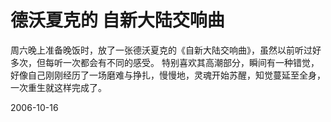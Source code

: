 # 德沃夏克的 自新大陆交响曲

周六晚上准备晚饭时，放了一张德沃夏克的《自新大陆交响曲》，虽然以前听过好多次，但每听一次都会有不同的感受。
特别喜欢其高潮部分，瞬间有一种错觉，好像自己刚刚经历了一场磨难与挣扎，慢慢地，灵魂开始苏醒，知觉蔓延至全身，一次重生就这样完成了。


2006-10-16